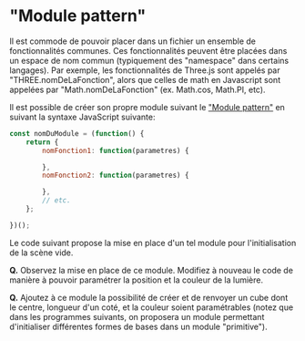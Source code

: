 # "Module pattern"

Il est commode de pouvoir placer dans un fichier un ensemble de fonctionnalités communes. Ces fonctionnalités peuvent être placées dans un espace de nom commun (typiquement des "namespace" dans certains langages).
Par exemple, les fonctionnalités de Three.js sont appelés par "THREE.nomDeLaFonction", alors que celles de math en Javascript sont appelées par "Math.nomDeLaFonction" (ex. Math.cos, Math.PI, etc).

Il est possible de créer son propre module suivant le ["Module pattern"](http://www.adequatelygood.com/JavaScript-Module-Pattern-In-Depth.html) en suivant la syntaxe JavaScript suivante:
```Javascript
const nomDuModule = (function() {
    return {
        nomFonction1: function(parametres) {

        },
        nomFonction2: function(parametres) {

        },
        // etc.
    };

})();
```

Le code suivant propose la mise en place d'un tel module pour l'initialisation de la scène vide.

__Q.__ Observez la mise en place de ce module. Modifiez à nouveau le code de manière à pouvoir paramétrer la position et la couleur de la lumière.

__Q.__ Ajoutez à ce module la possibilité de créer et de renvoyer un cube dont le centre, longueur d'un coté, et la couleur soient paramétrables (notez que dans les programmes suivants, on proposera un module permettant d'initialiser différentes formes de bases dans un module "primitive").
